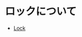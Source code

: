 ロックについて
===

- [Lock](https://docs.mongodb.com/manual/faq/concurrency/#what-type-of-locking-does-mongodb-use-)
